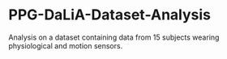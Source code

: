 # PPG-DaLiA-Dataset-Analysis
Analysis on a dataset containing data from 15 subjects wearing physiological and motion sensors.
